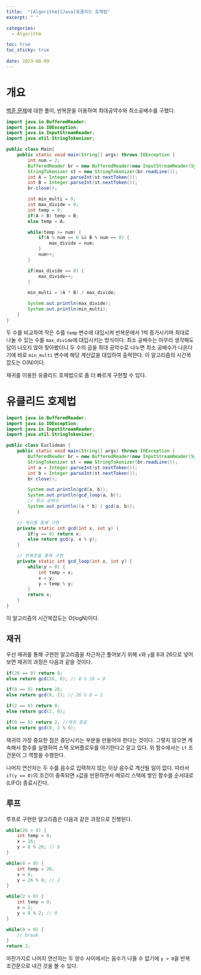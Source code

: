 ```yaml
---
title:  "[Algorithm][Java]유클리드 호제법"
excerpt: " "

categories:
  - Algorithm

toc: true
toc_sticky: true
 
date: 2023-08-09
---
```


# 개요

[백준 문제](https://www.acmicpc.net/problem/2609)에 대한 풀이, 반복문을 이용하여 최대공약수와 최소공배수를 구했다.

```java
import java.io.BufferedReader;
import java.io.IOException;
import java.io.InputStreamReader;
import java.util.StringTokenizer;

public class Main{
    public static void main(String[] args) throws IOException {
        int num = 2;
        BufferedReader br = new BufferedReader(new InputStreamReader(System.in));
        StringTokenizer st = new StringTokenizer(br.readLine());
        int A = Integer.parseInt(st.nextToken());
        int B = Integer.parseInt(st.nextToken());
        br.close();

        int min_multi = 0;
        int max_divide = 0;
        int temp = 0;
        if(A > B) temp = B;
        else temp = A;

        while(temp >= num) {
            if(A % num == 0 && B % num == 0) {
                max_divide = num;
            }
            num++;
        }

        if(max_divide == 0) {
            max_divide++;
        }

        min_multi = (A * B) / max_divide;

        System.out.println(max_divide);
        System.out.println(min_multi);
    }
}
```

두 수를 비교하여 작은 수를 `temp` 변수에 대입시켜 반복문에서 1씩 증가시키며 최대로 나눌 수 있는 수를 `max_divide`에 대입시키는 방식이다. 최소 공배수는 아무리 생각해도 답이 나오지 않아 찾아봤더니 두 수의 곱을 최대 공약수로 나누면 최소 공배수가 나온다기에 바로 `min_multi` 변수에 해당 계산값을 대입하여 출력한다. 이 알고리즘의 시간복잡도는 O(N)이다.

재귀를 이용한 유클리드 호제법으로 좀 더 빠르게 구현할 수 있다.

# 유클리드 호제법

```java
import java.io.BufferedReader;
import java.io.IOException;
import java.io.InputStreamReader;
import java.util.StringTokenizer;

public class Euclidean {
    public static void main(String[] args) throws IOException {
        BufferedReader br = new BufferedReader(new InputStreamReader(System.in));
        StringTokenizer st = new StringTokenizer(br.readLine());
        int a = Integer.parseInt(st.nextToken());
        int b = Integer.parseInt(st.nextToken());
        br.close();

        System.out.println(gcd(a, b));
        System.out.println(gcd_loop(a, b));
        // 최소 공배수
        System.out.println((a * b) / gcd(a, b));
    }

    // 재귀를 통해 구현
    private static int gcd(int x, int y) {
        if(y == 0) return x;
        else return gcd(y, x % y);
    }

    // 반복문을 통해 구현
    private static int gcd_loop(int x, int y) {
        while(y > 0) {
            int temp = x;
            x = y;
            y = temp % y;
        }
        return x;
    }
}
```

이 알고리즘의 시간복잡도는 O(logN)이다.

## 재귀

우선 재귀를 통해 구현한 알고리즘을 차근차근 풀어보기 위해 `x`와 `y`를 8과 26으로 넣어보면 재귀의 과정은 다음과 같을 것이다.

```java
if(26 == 0) return 8;
else return gcd(26, 8); // 8 % 26 = 8

if(8 == 0) return 26;
else return gcd(8, 2); // 26 % 8 = 2

if(2 == 0) return 8;
else return gcd(2, 0);

if(0 == 0) return 2; //재귀 종료
else return gcd(0, 2 % 0);
```

재귀의 가장 중요한 점은 중단시키는 부분을 만들어야 한다는 것이다. 그렇지 않으면 계속해서 함수를 실행하여 스택 오버플로우를 야기한다고 알고 있다. 위 함수에서는 `if` 조건문이 그 역할을 수행한다. 

나머지 연산자는 두 수를 음수로 입력하지 않는 이상 음수로 계산될 일이 없다. 따라서 `if(y == 0)`의 조건이 충족되면 `x`값을 반환하면서 메모리 스택에 쌓인 함수를 순서대로(LIFO) 종료시킨다. 

## 루프

루프로 구현한 알고리즘은 다음과 같은 과정으로 진행된다.

```java
while(26 > 0) {
    int temp = 8;
    x = 26;
    y = 8 % 26; // 8
}

while(8 > 0) {
    int temp = 26;
    x = 8;
    y = 26 % 8; // 2
}

while(2 > 0) {
    int temp = 8;
    x = 2;
    y = 8 % 2; // 0
}

while(0 > 0) {
    // break
}
return 2;
```

마찬가지로 나머지 연산자는 두 양수 사이에서는 음수가 나올 수 없기에 `y > 0`을 반복 조건문으로 내건 것을 볼 수 있다.